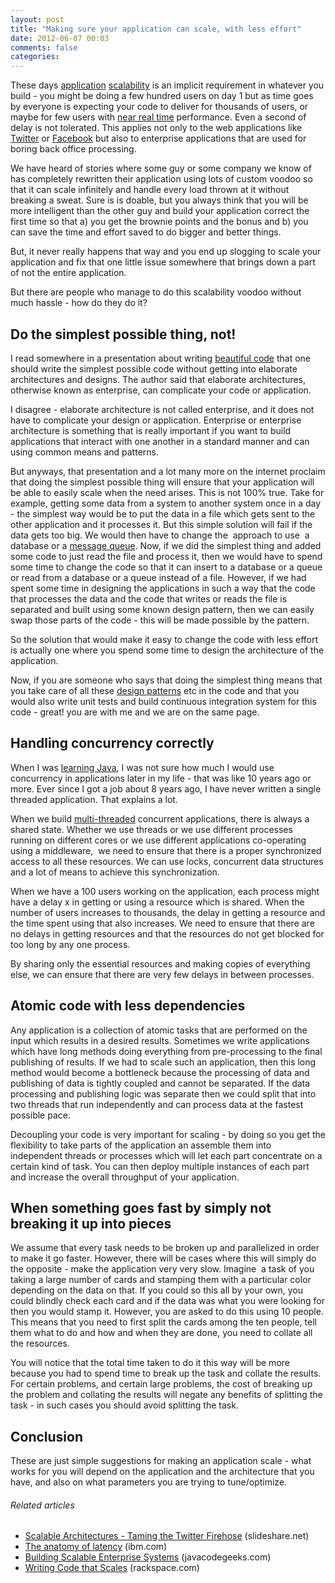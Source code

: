 ```yaml
---
layout: post
title: "Making sure your application can scale, with less effort"
date: 2012-06-07 00:03
comments: false
categories:
---
```


These days <a  title="Application software" href="http://en.wikipedia.org/wiki/Application_software" rel="wikipedia" target="_blank">application</a> <a  title="Scalability" href="http://en.wikipedia.org/wiki/Scalability" rel="wikipedia" target="_blank">scalability</a> is an implicit requirement in whatever you build - you might be doing a few hundred users on day 1 but as time goes by everyone is expecting your code to deliver for thousands of users, or maybe for few users with <a  title="Near real-time" href="http://en.wikipedia.org/wiki/Near_real-time" rel="wikipedia" target="_blank">near real time</a> performance. Even a second of delay is not tolerated. This applies not only to the web applications like <a  title="Twitter" href="http://twitter.com" rel="homepage" target="_blank">Twitter</a> or <a  title="Facebook" href="http://facebook.com" rel="homepage" target="_blank">Facebook</a> but also to enterprise applications that are used for boring back office processing.

We have heard of stories where some guy or some company we know of has completely rewritten their application using lots of custom voodoo so that it can scale infinitely and handle every load thrown at it without breaking a sweat. Sure is is doable, but you always think that you will be more intelligent than the other guy and build your application correct the first time so that a) you get the brownie points and the bonus and b) you can save the time and effort saved to do bigger and better things.

But, it never really happens that way and you end up slogging to scale your application and fix that one little issue somewhere that brings down a part of not the entire application.

But there are people who manage to do this scalability voodoo without much hassle - how do they do it?

<!--more-->
<h2>Do the simplest possible thing, not!</h2>
I read somewhere in a presentation about writing <a  title="Beautiful Code" href="http://oreilly.com/catalog/9780596510046/" rel="homepage" target="_blank">beautiful code</a> that one should write the simplest possible code without getting into elaborate architectures and designs. The author said that elaborate architectures, otherwise known as enterprise, can complicate your code or application.

I disagree - elaborate architecture is not called enterprise, and it does not have to complicate your design or application. Enterprise or enterprise architecture is something that is really important if you want to build applications that interact with one another in a standard manner and can using common means and patterns.

But anyways, that presentation and a lot many more on the internet proclaim that doing the simplest possible thing will ensure that your application will be able to easily scale when the need arises. This is not 100% true. Take for example, getting some data from a system to another system once in a day - the simplest way would be to put the data in a file which gets sent to the other application and it processes it. But this simple solution will fail if the data gets too big. We would then have to change the  approach to use  a database or a <a  title="Message queue" href="http://en.wikipedia.org/wiki/Message_queue" rel="wikipedia" target="_blank">message queue</a>. Now, if we did the simplest thing and added some code to just read the file and process it, then we would have to spend some time to change the code so that it can insert to a database or a queue or read from a database or a queue instead of a file. However, if we had spent some time in designing the applications in such a way that the code that processes the data and the code that writes or reads the file is separated and built using some known design pattern, then we can easily swap those parts of the code - this will be made possible by the pattern.

So the solution that would make it easy to change the code with less effort is actually one where you spend some time to design the architecture of the application.

Now, if you are someone who says that doing the simplest thing means that you take care of all these <a  title="Design pattern (computer science)" href="http://en.wikipedia.org/wiki/Design_pattern_%28computer_science%29" rel="wikipedia" target="_blank">design patterns</a> etc in the code and that you would also write unit tests and build continuous integration system for this code - great! you are with me and we are on the same page.
<h2>Handling concurrency correctly</h2>
When I was <a  title="Learning Java" href="http://www.amazon.com/Learning-Java-Patrick-Niemeyer/dp/0596008732%3FSubscriptionId%3D0G81C5DAZ03ZR9WH9X82%26tag%3Dzemanta-20%26linkCode%3Dxm2%26camp%3D2025%26creative%3D165953%26creativeASIN%3D0596008732" rel="amazon" target="_blank">learning Java</a>, I was not sure how much I would use concurrency in applications later in my life - that was like 10 years ago or more. Ever since I got a job about 8 years ago, I have never written a single threaded application. That explains a lot.

When we build <a  title="Thread (computer science)" href="http://en.wikipedia.org/wiki/Thread_%28computer_science%29" rel="wikipedia" target="_blank">multi-threaded</a> concurrent applications, there is always a shared state. Whether we use threads or we use different processes running on different cores or we use different applications co-operating using a middleware,  we need to ensure that there is a proper synchronized access to all these resources. We can use locks, concurrent data structures and a lot of means to achieve this synchronization.

When we have a 100 users working on the application, each process might have a delay x in getting or using a resource which is shared. When the number of users increases to thousands, the delay in getting a resource and the time spent using that also increases. We need to ensure that there are no delays in getting resources and that the resources do not get blocked for too long by any one process.

By sharing only the essential resources and making copies of everything else, we can ensure that there are very few delays in between processes.
<h2>Atomic code with less dependencies</h2>
Any application is a collection of atomic tasks that are performed on the input which results in a desired results. Sometimes we write applications which have long methods doing everything from pre-processing to the final publishing of results. If we had to scale such an application, then this long method would become a bottleneck because the processing of data and publishing of data is tightly coupled and cannot be separated. If the data processing and publishing logic was separate then we could split that into two threads that run independently and can process data at the fastest possible pace.

Decoupling your code is very important for scaling - by doing so you get the flexibility to take parts of the application an assemble them into independent threads or processes which will let each part concentrate on a certain kind of task. You can then deploy multiple instances of each part and increase the overall throughput of your application.
<h2>When something goes fast by simply not breaking it up into pieces</h2>
We assume that every task needs to be broken up and parallelized in order to make it go faster. However, there will be cases where this will simply do the opposite - make the application very very slow. Imagine  a task of you taking a large number of cards and stamping them with a particular color depending on the data on that. If you could so this all by your own, you could blindly check each card and if the data was what you were looking for then you would stamp it. However, you are asked to do this using 10 people. This means that you need to first split the cards among the ten people, tell them what to do and how and when they are done, you need to collate all the resources.

You will notice that the total time taken to do it this way will be more because you had to spend time to break up the task and collate the results. For certain problems, and certain large problems, the cost of breaking up the problem and collating the results will negate any benefits of splitting the task - in such cases you should avoid splitting the task.
<h2>Conclusion</h2>
These are just simple suggestions for making an application scale - what works for you will depend on the application and the architecture that you have, and also on what parameters you are trying to tune/optimize.
<h6 class="zemanta-related-title" style="font-size:1em;">Related articles</h6>
<ul class="zemanta-article-ul">
	<li class="zemanta-article-ul-li"><a href="http://www.slideshare.net/quipo/scalable-architectures-taming-the-twitter-firehose" target="_blank">Scalable Architectures - Taming the Twitter Firehose</a> (slideshare.net)</li>
	<li class="zemanta-article-ul-li"><a href="https://www.ibm.com/developerworks/mydeveloperworks/blogs/theTechTrek/entry/the_anatomy_of_latency5" target="_blank">The anatomy of latency</a> (ibm.com)</li>
	<li class="zemanta-article-ul-li"><a href="http://www.javacodegeeks.com/2012/03/building-scalable-enterprise-systems.html" target="_blank">Building Scalable Enterprise Systems</a> (javacodegeeks.com)</li>
	<li class="zemanta-article-ul-li"><a href="http://www.rackspace.com/cloud/blog/2009/11/18/writing-code-that-scales/" target="_blank">Writing Code that Scales</a> (rackspace.com)</li>
</ul>